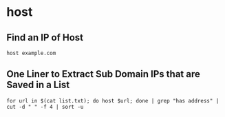 # host

## Find an IP of Host

```
host example.com
```

## One Liner to Extract Sub Domain IPs that are Saved in a List

```
for url in $(cat list.txt); do host $url; done | grep "has address" | cut -d " " -f 4 | sort -u
```

